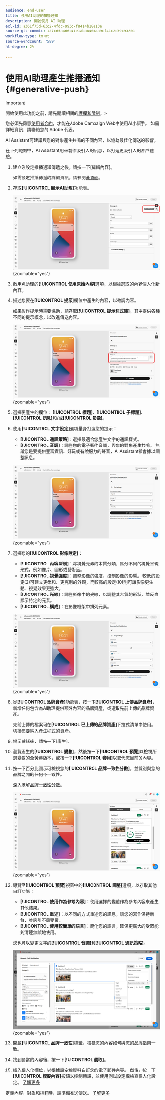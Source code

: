 ```yaml
---
audience: end-user
title: 使用AI助理的推播通知
description: 開始使用 AI 助理
exl-id: a361f75d-63c2-4fdc-993c-f8414b18e13e
source-git-commit: 127c65a466c41e1aba8408aa9cf41c2d89c93801
workflow-type: tm+mt
source-wordcount: '589'
ht-degree: 2%

---
```


# 使用AI助理產生推播通知 {#generative-push}

>[!IMPORTANT]
>
>開始使用此功能之前，請先閱讀相關的[護欄和限制](generative-gs.md#generative-guardrails)。
>&#x200B;></br>
>
>您必須先同意[使用者合約](https://www.adobe.com/tw/legal/licenses-terms/adobe-dx-gen-ai-user-guidelines.html)，才能在Adobe Campaign Web中使用AI小幫手。 如需詳細資訊，請聯絡您的 Adobe 代表。

AI Assistant可建議與您的對象產生共鳴的不同內容，以協助最佳化傳送的影響。

在下列範例中，AI Assistant用來製作吸引人的訊息，以打造更吸引人的客戶體驗。

1. 建立及設定推播通知傳遞之後，請按一下[編輯內容]。**&#x200B;**

   如需設定推播傳遞的詳細資訊，請參閱[此頁面](../push/create-push.md)。

1. 存取&#x200B;**[!UICONTROL 顯示AI助理]**&#x200B;功能表。

   ![顯示[顯示AI小幫手]功能表的熒幕擷圖](assets/push-genai-1.png){zoomable="yes"}

1. 啟用AI助理的&#x200B;**[!UICONTROL 使用原始內容]**&#x200B;選項，以根據選取的內容個人化新內容。

1. 描述您要在&#x200B;**[!UICONTROL 提示]**&#x200B;欄位中產生的內容，以微調內容。

   如果製作提示時需要協助，請存取&#x200B;**[!UICONTROL 提示程式庫]**，其中提供各種不同的提示概念，以改進傳送內容。

   ![顯示提示程式庫介面的熒幕擷圖](assets/push-genai-2.png){zoomable="yes"}

1. 選擇要產生的欄位： **[!UICONTROL 標題]**、**[!UICONTROL 子標題]**、**[!UICONTROL 訊息]**&#x200B;和/或&#x200B;**[!UICONTROL 影像]**。

1. 使用&#x200B;**[!UICONTROL 文字設定]**&#x200B;選項量身打造您的提示：

   * **[!UICONTROL 通訊策略]**：選擇最適合您產生文字的通訊樣式。
   * **[!UICONTROL 音調]**：調整您的電子郵件音調，與您的對象產生共鳴。 無論您是要提供豐富資訊、好玩或有說服力的聲音，AI Assistant都會據以調整訊息。

   ![熒幕擷圖顯示文字設定選項](assets/push-genai-3.png){zoomable="yes"}

1. 選擇您的&#x200B;**[!UICONTROL 影像設定]**：

   * **[!UICONTROL 內容型別]**：將視覺元素的本質分類，區分不同的視覺呈現形式，例如像片、圖形或藝術品。
   * **[!UICONTROL 視覺強度]**：調整影像的強度，控制影像的影響。 較低的設定(2)可建立更柔和、更克制的外觀，而較高的設定(10)則可讓影像更生動、視覺效果更強大。
   * **[!UICONTROL 光線]**：調整影像中的光線，以調整其大氣的形狀，並反白顯示特定的元素。
   * **[!UICONTROL 構成]**：在影像框架中排列元素。

   ![顯示影像設定選項的熒幕擷圖](assets/push-genai-4.png){zoomable="yes"}

1. 從&#x200B;**[!UICONTROL 品牌資產]**&#x200B;功能表，按一下&#x200B;**[!UICONTROL 上傳品牌資產]**，新增任何包含為AI助理提供額外內容的品牌資產，或選取先前上傳的品牌資產。

   先前上傳的檔案可在&#x200B;**[!UICONTROL 已上傳的品牌資產]**&#x200B;下拉式清單中使用。 切換您要納入產生程式的資產。

1. 提示就緒後，請按一下[產生]。**&#x200B;**

1. 瀏覽產生的&#x200B;**[!UICONTROL 變數]**，然後按一下&#x200B;**[!UICONTROL 預覽]**&#x200B;以檢視所選變數的全熒幕版本，或按一下&#x200B;**[!UICONTROL 套用]**&#x200B;以取代您目前的內容。

1. 按一下百分比圖示可檢視您的&#x200B;**[!UICONTROL 品牌一致性分數]**，並識別與您的品牌之間的任何不一致性。

   深入瞭解[品牌一致性分數](../content/brands-score.md)。

   ![](assets/push-genai-6.png){zoomable="yes"}

1. 導覽至&#x200B;**[!UICONTROL 預覽]**&#x200B;視窗中的&#x200B;**[!UICONTROL 調整]**&#x200B;選項，以存取其他自訂功能：

   * **[!UICONTROL 使用作為參考內容]**：使用選擇的變體作為參考內容來產生其他結果。
   * **[!UICONTROL 重述]**：以不同的方式重述您的訊息，讓您的寫作保持新鮮，並吸引不同受眾。
   * **[!UICONTROL 使用較簡單的語言]**：簡化您的語言，確保更廣大的受眾能夠清楚無誤地使用。

   您也可以變更文字的&#x200B;**[!UICONTROL 音調]**&#x200B;和&#x200B;**[!UICONTROL 通訊策略]**。

   ![熒幕擷圖顯示精簡選項](assets/push-genai-5.png){zoomable="yes"}

1. 開啟&#x200B;**[!UICONTROL 品牌一致性]**&#x200B;標籤，檢視您的內容如何與您的[品牌指南](../content/brands.md)一致。

1. 找到適當的內容後，按一下&#x200B;**[!UICONTROL 選取]**。

1. 插入個人化欄位，以根據設定檔資料自訂您的電子郵件內容。 然後，按一下&#x200B;**[!UICONTROL 模擬內容]**&#x200B;按鈕以控制轉譯，並使用測試設定檔檢查個人化設定。 [了解更多](../preview-test/preview-content.md)

定義內容、對象和排程時，請準備推送傳送。 [了解更多](../monitor/prepare-send.md)